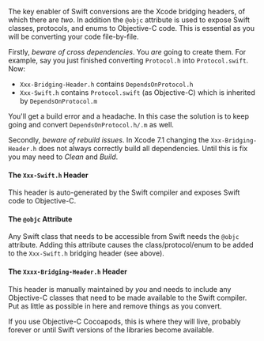 The key enabler of Swift conversions are the Xcode bridging headers, of which there are _two_.  In addition the `@objc` attribute is used to expose Swift classes, protocols, and enums to Objective-C code.  This is essential as you will be converting your code file-by-file.

Firstly, _beware of cross dependencies_.  You _are_ going to create them.  For example, say you just finished converting `Protocol.h` into `Protocol.swift`.  Now:

- `Xxx-Bridging-Header.h` contains `DependsOnProtocol.h`
- `Xxx-Swift.h` contains `Protocol.swift` (as Objective-C) which is inherited by  `DependsOnProtocol.m`

You'll get a build error and a headache.  In this case the solution is to keep going and convert `DependsOnProtocol.h/.m` as well.

Secondly, _beware of rebuild issues_.  In Xcode 7.1 changing the `Xxx-Bridging-Header.h` does not always correctly build all dependencies.  Until this is fix you may need to _Clean_ and _Build_.


#### The `Xxx-Swift.h` Header

This header is auto-generated by the Swift compiler and exposes Swift code to Objective-C.

#### The `@objc` Attribute

Any Swift class that needs to be accessible from Swift needs the `@objc` attribute.  Adding this attribute causes the class/protocol/enum to be added to the `Xxx-Swift.h` bridging header (see above).

#### The `Xxxx-Bridging-Header.h` Header

This header is manually maintained by _you_ and needs to include any Objective-C classes that need to be made available to the Swift compiler.  Put as little as possible in here and remove things as you convert.

If you use Objective-C Cocoapods, this is where they will live, probably forever or until Swift versions of the libraries become available.
